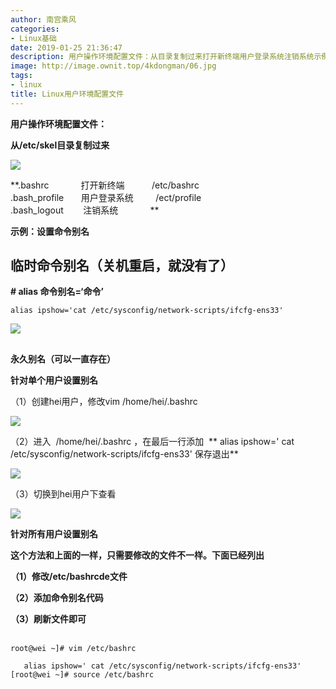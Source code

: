 ```yaml
---
author: 南宫乘风
categories:
- Linux基础
date: 2019-01-25 21:36:47
description: 用户操作环境配置文件：从目录复制过来打开新终端用户登录系统注销系统示例：设置命令别名临时命令别名关机重启，就没有了命令别名命令永久别名可以一直存在针对单个用户设置别名创建用户，修改进入，在最后一行添加。。。。。。。
image: http://image.ownit.top/4kdongman/06.jpg
tags:
- linux
title: Linux用户环境配置文件
---
```


<!--more-->

  
**用户操作环境配置文件：**

**从/etc/skel目录复制过来**

**![](http://image.ownit.top/csdn/20190125210956175.png)**

**.bashrc             打开新终端           /etc/bashrc  
.bash\_profile       用户登录系统         /ect/profile  
.bash\_logout        注销系统             **

  
**示例：设置命令别名**

## **临时命令别名（关机重启，就没有了）**

**\# alias 命令别名=‘命令’**

```
alias ipshow='cat /etc/sysconfig/network-scripts/ifcfg-ens33'
```

![](http://image.ownit.top/csdn/20190125211616558.png)

##   
**永久别名（可以一直存在）**

**针对单个用户设置别名**

（1）创建hei用户，修改vim /home/hei/.bashrc 

![](http://image.ownit.top/csdn/20190125212504317.png)

（2）进入  /home/hei/.bashrc ，在最后一行添加  ** alias ipshow=' cat /etc/sysconfig/network-scripts/ifcfg-ens33' 保存退出**

![](http://image.ownit.top/csdn/20190125212435357.png)

（3）切换到hei用户下查看

![](http://image.ownit.top/csdn/2019012521312935.png)

  
**针对所有用户设置别名**

**这个方法和上面的一样，只需要修改的文件不一样。下面已经列出**

**（1）修改/etc/bashrcde文件**

**（2）添加命令别名代码**

**（3）刷新文件即可**  
 

```
root@wei ~]# vim /etc/bashrc
 
   alias ipshow=' cat /etc/sysconfig/network-scripts/ifcfg-ens33'
[root@wei ~]# source /etc/bashrc
```